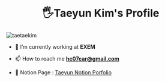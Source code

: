 <h1 align="center">🖐Taeyun Kim's Profile</h1>
<h3 align="center"></h3>

<p align="left"> <img src="https://komarev.com/ghpvc/?username=taetaekim&label=Profile%20views&color=0e75b6&style=flat" alt="taetaekim" /> </p>

<!-- - 🔭 I’m currently working on : Cooling system -->

- 🌱 I’m currently working at **EXEM**

- 📫 How to reach me **hc07car@gmail.com**

- 📄 Notion Page : <a href='#'>Taeyun Notion Porfolio</a>
